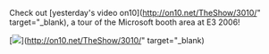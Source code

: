 Check out [yesterday's video on10](http://on10.net/TheShow/3010/" target="_blank), a tour of the Microsoft booth area at E3 2006!

[<img src="http://www.duncanmackenzie.net/images/EyeCovering.jpg" border="0" />](http://on10.net/TheShow/3010/" target="_blank)